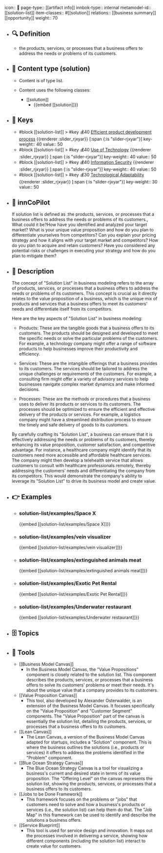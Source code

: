 icon:: 🧿
page-type:: [[artifact info]]
innbok-type:: internal
metamodel-id:: [[solution-list]]
item-classes:: #[[solution]]
relations:: [[business summary]] [[opportunity]]
weight:: 70

- ## 🔍 Definition
  - the products, services, or processes that a business offers to address the needs or problems of its customers.
- ## 📰 Content type (solution)
  - Content is of type list.
  
  - Content uses the following classes:
    - [[solution]]
      - {{embed [[solution]]}}
  
- ## 🔑 Keys
  - #block [[solution-list]] > #key 💰40 [Efficient product development process](https://go.plastilinn.com/#/page/solution-list%2FEfficient%20product%20development%20process) {{renderer :slider_rjxyar}} [:span {:is "slider-rjxyar"}] 
    key-weight:: 40
    value:: 50
  - #block [[solution-list]] > #key 💰40 [Use of Technology](https://go.plastilinn.com/#/page/solution-list%2FUse%20of%20Technology) {{renderer :slider_rjxyar}} [:span {:is "slider-rjxyar"}] 
    key-weight:: 40
    value:: 50
  - #block [[solution-list]] > #key 💰40 [Information Security](https://go.plastilinn.com/#/page/solution-list%2FInformation%20Security) {{renderer :slider_rjxyar}} [:span {:is "slider-rjxyar"}] 
    key-weight:: 40
    value:: 50
  - #block [[solution-list]] > #key 💰30 [Technological Adaptability](https://go.plastilinn.com/#/page/solution-list%2FTechnological%20Adaptability) {{renderer :slider_rjxyar}} [:span {:is "slider-rjxyar"}] 
    key-weight:: 30
    value:: 50
- ## 🤖 innCoPilot
  If solution  list is defined as :the products, services, or processes that a business offers to address the needs or problems of its customers., What could it be?How have you identified and analyzed your target market? 
  What is your unique value proposition and how do you plan to differentiate yourselves from competitors?
  Can you explain your pricing strategy and how it aligns with your target market and competitors?
  How do you plan to acquire and retain customers? 
  Have you considered any potential risks or challenges in executing your strategy and how do you plan to mitigate them?
- ## 📖 Description
  The concept of "Solution List" in business modeling refers to the array of products, services, or processes that a business offers to address the needs or problems of its customers. This concept is crucial as it directly relates to the value proposition of a business, which is the unique mix of products and services that a business offers to meet its customers' needs and differentiate itself from its competitors.
  
  Here are the key aspects of "Solution List" in business modeling:
  
  - Products: These are the tangible goods that a business offers to its customers. The products should be designed and developed to meet the specific needs or solve the particular problems of the customers. For example, a technology company might offer a range of software products to help businesses improve their productivity and efficiency.
  
  - Services: These are the intangible offerings that a business provides to its customers. The services should be tailored to address the unique challenges or requirements of the customers. For example, a consulting firm might offer a variety of advisory services to help businesses navigate complex market dynamics and make informed decisions.
  
  - Processes: These are the methods or procedures that a business uses to deliver its products or services to its customers. The processes should be optimized to ensure the efficient and effective delivery of the products or services. For example, a logistics company might have a streamlined distribution process to ensure the timely and safe delivery of goods to its customers.
  
  By carefully crafting its "Solution List", a business can ensure that it is effectively addressing the needs or problems of its customers, thereby enhancing its value proposition, customer satisfaction, and competitive advantage. For instance, a healthcare company might identify that its customers need more accessible and affordable healthcare services. The company might then develop a telehealth service that allows customers to consult with healthcare professionals remotely, thereby addressing the customers' needs and differentiating the company from its competitors. This would demonstrate the company's ability to leverage its "Solution List" to drive its business model and create value.
- ## 👉 Examples
  - ### solution-list/examples/Space X
    {{embed [[solution-list/examples/Space X]]}}
  - ### solution-list/examples/vein visualizer
    {{embed [[solution-list/examples/vein visualizer]]}}
  - ### solution-list/examples/extinguished animals meat
    {{embed [[solution-list/examples/extinguished animals meat]]}}
  - ### solution-list/examples/Exotic Pet Rental
    {{embed [[solution-list/examples/Exotic Pet Rental]]}}
  - ### solution-list/examples/Underwater restaurant
    {{embed [[solution-list/examples/Underwater restaurant]]}}
  
- ## 🗄️ Topics
  
- ## 🧰 Tools
  - [[Business Model Canvas]]
    - In the Business Model Canvas, the "Value Propositions" component is closely related to the solution list. This component describes the products, services, or processes that a business offers to solve its customers' problems or meet their needs. It's about the unique value that a company provides to its customers.
  - [[Value Proposition Canvas]]
    - This tool, also developed by Alexander Osterwalder, is an extension of the Business Model Canvas. It focuses specifically on the "Value Proposition" and "Customer Segment" components. The "Value Proposition" part of the canvas is essentially the solution list, detailing the products, services, or processes that a business offers to its customers.
  - [[Lean Canvas]]
    - The Lean Canvas, a version of the Business Model Canvas adapted for startups, includes a "Solution" component. This is where the business outlines the solutions (i.e., products or services) it offers to address the problems identified in the "Problem" component.
  - [[Blue Ocean Strategy Canvas]]
    - The Blue Ocean Strategy Canvas is a tool for visualizing a business's current and desired state in terms of its value proposition. The "Offering Level" on the canvas represents the solution list, showing the products, services, or processes that a business offers to its customers.
  - [[Jobs to be Done Framework]]
    - This framework focuses on the problems or "jobs" that customers need to solve and how a business's products or services (i.e., the solution list) can help them do that. The "Job Map" in this framework can be used to identify and describe the solutions a business offers.
  - [[Service Blueprint]]
    - This tool is used for service design and innovation. It maps out the processes involved in delivering a service, showing how different components (including the solution list) interact to create value for customers.

